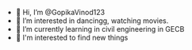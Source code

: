 - 👋 Hi, I’m @GopikaVinod123
- 👀 I’m interested in dancingg, watching movies.
- 🌱 I’m currently learning in civil engineering in GECB
- 🌚 I'm interested to find new things 



<!---
GopikaVinod123/GopikaVinod123 is a ✨ special ✨ repository because its `README.md` (this file) appears on your GitHub profile.
You can click the Preview link to take a look at your changes.
--->
